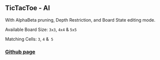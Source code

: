 ## TicTacToe - AI
With AlphaBeta pruning, Depth Restriction, and Board State editing mode.

Available Board Size: `3x3`, `4x4` & `5x5`

Matching Cells: `3`, `4` &` 5`


### [Github page](https://nonkloq.github.io/tictactoe-ai/)
